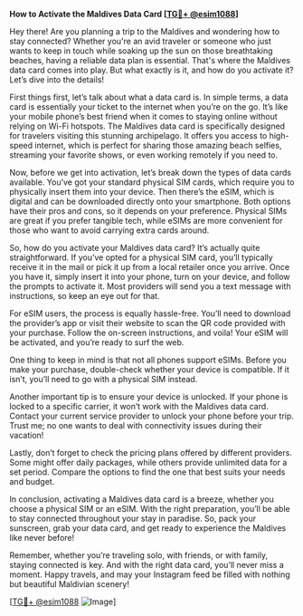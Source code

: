 **How to Activate the Maldives Data Card [[TG💪+ @esim1088](https://t.me/s/esim1088)]**

Hey there! Are you planning a trip to the Maldives and wondering how to stay connected? Whether you're an avid traveler or someone who just wants to keep in touch while soaking up the sun on those breathtaking beaches, having a reliable data plan is essential. That's where the Maldives data card comes into play. But what exactly is it, and how do you activate it? Let’s dive into the details!

First things first, let’s talk about what a data card is. In simple terms, a data card is essentially your ticket to the internet when you’re on the go. It’s like your mobile phone’s best friend when it comes to staying online without relying on Wi-Fi hotspots. The Maldives data card is specifically designed for travelers visiting this stunning archipelago. It offers you access to high-speed internet, which is perfect for sharing those amazing beach selfies, streaming your favorite shows, or even working remotely if you need to.

Now, before we get into activation, let’s break down the types of data cards available. You’ve got your standard physical SIM cards, which require you to physically insert them into your device. Then there’s the eSIM, which is digital and can be downloaded directly onto your smartphone. Both options have their pros and cons, so it depends on your preference. Physical SIMs are great if you prefer tangible tech, while eSIMs are more convenient for those who want to avoid carrying extra cards around.

So, how do you activate your Maldives data card? It’s actually quite straightforward. If you’ve opted for a physical SIM card, you’ll typically receive it in the mail or pick it up from a local retailer once you arrive. Once you have it, simply insert it into your phone, turn on your device, and follow the prompts to activate it. Most providers will send you a text message with instructions, so keep an eye out for that.

For eSIM users, the process is equally hassle-free. You’ll need to download the provider’s app or visit their website to scan the QR code provided with your purchase. Follow the on-screen instructions, and voila! Your eSIM will be activated, and you’re ready to surf the web.

One thing to keep in mind is that not all phones support eSIMs. Before you make your purchase, double-check whether your device is compatible. If it isn’t, you’ll need to go with a physical SIM instead.

Another important tip is to ensure your device is unlocked. If your phone is locked to a specific carrier, it won’t work with the Maldives data card. Contact your current service provider to unlock your phone before your trip. Trust me; no one wants to deal with connectivity issues during their vacation!

Lastly, don’t forget to check the pricing plans offered by different providers. Some might offer daily packages, while others provide unlimited data for a set period. Compare the options to find the one that best suits your needs and budget.

In conclusion, activating a Maldives data card is a breeze, whether you choose a physical SIM or an eSIM. With the right preparation, you’ll be able to stay connected throughout your stay in paradise. So, pack your sunscreen, grab your data card, and get ready to experience the Maldives like never before!

Remember, whether you’re traveling solo, with friends, or with family, staying connected is key. And with the right data card, you’ll never miss a moment. Happy travels, and may your Instagram feed be filled with nothing but beautiful Maldivian scenery!

[[TG💪+ @esim1088](https://t.me/s/esim1088) ![Image](https://i.postimg.cc/Y0z9fWf4/image.png)]